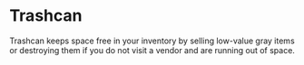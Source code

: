 # Trashcan

Trashcan keeps space free in your inventory by selling low-value gray items or destroying them if you do not visit a vendor and are running out of space.
